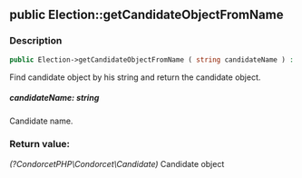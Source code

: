 ## public Election::getCandidateObjectFromName

### Description    

```php
public Election->getCandidateObjectFromName ( string candidateName ) : ?CondorcetPHP\Condorcet\Candidate
```

Find candidate object by his string and return the candidate object.
    

##### **candidateName:** *string*   
Candidate name.    


### Return value:   

*(?CondorcetPHP\Condorcet\Candidate)* Candidate object

